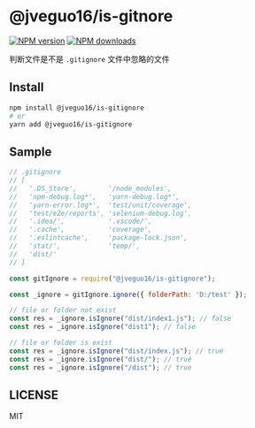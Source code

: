 # @jveguo16/is-gitnore

[![NPM version](https://img.shields.io/npm/v/@jveguo16/is-gitignore.svg?style=flat)](https://npmjs.org/package/@jveguo16/is-gitignore)
[![NPM downloads](http://img.shields.io/npm/dm/@jveguo16/is-gitignore.svg?style=flat)](https://npmjs.org/package/@jveguo16/is-gitignore)

判断文件是不是 `.gitignore` 文件中忽略的文件

## Install

```bash
npm install @jveguo16/is-gitignore
# or
yarn add @jveguo16/is-gitignore
```

## Sample

```js
// .gitignore
// [
//   '.DS_Store',        '/node_modules',
//   'npm-debug.log*',   'yarn-debug.log*',
//   'yarn-error.log*',  'test/unit/coverage',
//   'test/e2e/reports', 'selenium-debug.log',
//   '.idea/',           '.vscode/',
//   '.cache',           'coverage',
//   '.eslintcache',     'package-lock.json',
//   'stat/',            'temp/',
//   'dist/'
// ]

const gitIgnore = require("@jveguo16/is-gitignore");

const _ignore = gitIgnore.ignore({ folderPath: 'D:/test' });

// file or folder not exist
const res = _ignore.isIgnore("dist/index1.js"); // false
const res = _ignore.isIgnore("dist1"); // false

// file or folder is exist
const res = _ignore.isIgnore("dist/index.js"); // true
const res = _ignore.isIgnore("dist/"); // true
const res = _ignore.isIgnore("/dist"); // true
```

## LICENSE

MIT
